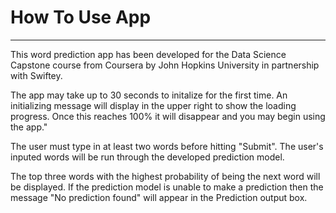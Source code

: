 # How To Use App

----------------------------------------------------------------------------------

This word prediction app has been developed for the Data Science Capstone course from Coursera by John Hopkins University in partnership with Swiftey.

The app may take up to 30 seconds to initalize for the first time. An initializing message will display in the upper right to show the loading progress. Once this reaches 100% it will disappear and you may begin using the app."

The user must type in at least two words before hitting "Submit". The user's inputed words will be run through the developed prediction model.

The top three words with the highest probability of being the next word will be displayed. If the prediction model is unable to make a prediction then the message "No prediction found" will appear in the Prediction output box.
